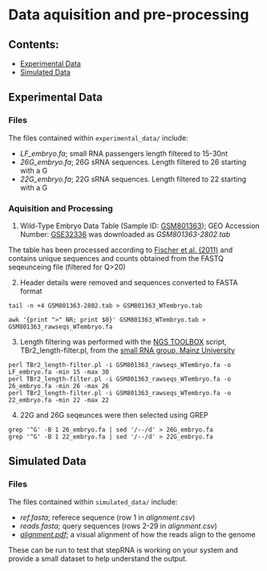 # Data aquisition and pre-processing

## Contents:
- [Experimental Data](#Experimental-Data)
- [Simulated Data](#Simulated-Data)

## Experimental Data

### Files

The files contained within ```experimental_data/``` include:
- *LF_embryo.fa*; small RNA passengers length filtered to 15-30nt
- *26G_embryo.fa*; 26G sRNA sequences. Length filtered to 26 starting with a G
- *22G_embryo.fa*; 22G sRNA sequences. Length filtered to 22 starting with a G

### Aquisition and Processing

1) Wild-Type Embryo Data Table (Sample ID: [GSM801363](https://www.ncbi.nlm.nih.gov/geo/query/acc.cgi?acc=GSM801363)); GEO Accession Number: [GSE32336](https://www.ncbi.nlm.nih.gov/geo/query/acc.cgi?acc=GSE32366) was downloaded as *GSM801363-2802.tab*

The table has been processed according to [Fischer et al. (2011)](https://pubmed.ncbi.nlm.nih.gov/22102828/) and contains unique sequences and counts obtained from the FASTQ seqeunceing file (filtered for Q>20)

2) Header details were removed and sequences converted to FASTA format

```
tail -n +4 GSM801363-2802.tab > GSM801363_WTembryo.tab 

awk '{print ">" NR; print $0}' GSM801363_WTembryo.tab > GSM801363_rawseqs_WTembryo.fa 
```

3) Length filtering was performed with the [NGS TOOLBOX](https://www.smallrnagroup.uni-mainz.de/software/TBr2.zip) script, TBr2_length-filter.pl, from the [small RNA group, Mainz University](https://www.smallrnagroup.uni-mainz.de/)

```
perl TBr2_length-filter.pl -i GSM801363_rawseqs_WTembryo.fa -o LF_embryo.fa -min 15 -max 30
perl TBr2_length-filter.pl -i GSM801363_rawseqs_WTembryo.fa -o 26_embryo.fa -min 26 -max 26
perl TBr2_length-filter.pl -i GSM801363_rawseqs_WTembryo.fa -o 22_embryo.fa -min 22 -max 22
```

4) 22G and 26G seqeunces were then selected using GREP
```
grep '^G' -B 1 26_embryo.fa | sed '/--/d' > 26G_embryo.fa
grep '^G' -B 1 22_embryo.fa | sed '/--/d' > 22G_embryo.fa
```

## Simulated Data

### Files

The files contained within ```simulated_data/``` include:
- *ref.fasta*; referece sequence (row 1 in *alignment.csv*)
- *reads.fasta*; query sequences (rows 2-29 in *alignment.csv*)
- [*alignment.pdf*](./simulated_data/alignment.pdf); a visual alignment of how the reads align to the genome

These can be run to test that stepRNA is working on your system and provide a small dataset to help understand the output.
